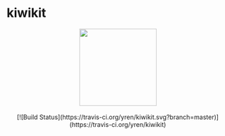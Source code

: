 # kiwikit

<div align="center">
    <a href="https://travis-ci.org/">
        <img src="https://travis-ci.com/images/logos/Tessa-pride-4.svg" width="175">
    </a>
</div>
<br />
<div align="center">
[![Build Status](https://travis-ci.org/yren/kiwikit.svg?branch=master)](https://travis-ci.org/yren/kiwikit)
</div>